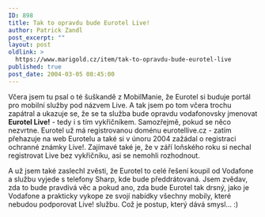```yaml
---
ID: 898
title: Tak to opravdu bude Eurotel Live!
author: Patrick Zandl
post_excerpt: ""
layout: post
oldlink: >
  https://www.marigold.cz/item/tak-to-opravdu-bude-eurotel-live
published: true
post_date: 2004-03-05 08:45:00
---
```

<p>
Včera jsem tu psal o té šuškandě z MobilManie, že Eurotel si buduje portál pro mobilní služby pod názvem Live. A tak jsem po tom včera trochu zapátral a ukazuje se, že se ta služba bude opravdu vodafonovsky jmenovat <STRONG>Eurotel Live!</STRONG> - tedy i s tím vykřičníkem. Samozřejmě, pokud se něco nezvrtne. Eurotel už má registrovanou doménu eurotellive.cz - zatím přehazuje na web Eurotelu a také si v únoru 2004 zažádal o registraci ochranné známky Live!. Zajímavé také je, že v září loňského roku si nechal registrovat Live bez vykřičníku, asi se nemohli rozhodnout. </p>

<p>
A už jsem také zaslechl zvěsti, že Eurotel to celé řešení koupil od Vodafone a službu vyjede s telefony Sharp, kde bude předdrátovaná. Jsem zvědav, zda to bude pravdivá věc a pokud ano, zda bude Eurotel tak drsný, jako je Vodafone a prakticky vykope ze svojí nabídky všechny mobily, které nebudou podporovat Live! službu. Což je postup, který dává smysl... :)</p>
